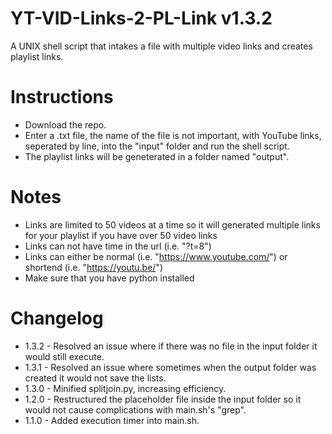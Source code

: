 # YT-VID-Links-2-PL-Link v1.3.2
A UNIX shell script that intakes a file with multiple video links and creates playlist links.

# Instructions
- Download the repo.
- Enter a .txt file, the name of the file is not important, with YouTube links, seperated by line, into the "input" folder and run the shell script.
- The playlist links will be geneterated in a folder named "output".

# Notes
- Links are limited to 50 videos at a time so it will generated multiple links for your playlist if you have over 50 video links
- Links can not have time in the url (i.e. "?t=8")
- Links can either be normal (i.e. "https://www.youtube.com/") or shortend (i.e. "https://youtu.be/")
- Make sure that you have python installed

# Changelog
- 1.3.2 - Resolved an issue where if there was no file in the input folder it would still execute.
- 1.3.1 - Resolved an issue where sometimes when the output folder was created it would not save the lists.
- 1.3.0 - Minified splitjoin.py, increasing efficiency.
- 1.2.0 - Restructured the placeholder file inside the input folder so it would not cause complications with main.sh's "grep".
- 1.1.0 - Added execution timer into main.sh.
